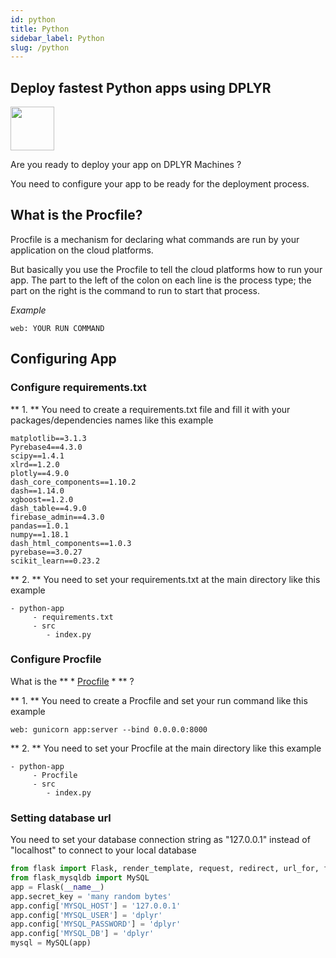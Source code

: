 ```yaml
---
id: python
title: Python
sidebar_label: Python
slug: /python
---
```

## Deploy fastest Python apps using DPLYR 
<img class="right-image" src="https://insidehpc.com/wp-content/uploads/2016/01/Python-logo-notext.svg_.png" width="70px" height="70px" />
<p>Are you ready to deploy your app on DPLYR Machines ?</p>
You need to configure your app to be ready for the deployment process. 

## What is the Procfile?
Procfile is a mechanism for declaring what commands are run by your application on the cloud platforms.

But basically you use the Procfile to tell the cloud platforms how to run your app. The part to the left of the colon on each line is the process type; the part on the right is the command to run to start that process.

*Example*

```
web: YOUR RUN COMMAND
```

## Configuring App

### Configure requirements.txt

** 1. ** You need to create a requirements.txt file and fill it with your packages/dependencies names like this example
```
matplotlib==3.1.3
Pyrebase4==4.3.0
scipy==1.4.1
xlrd==1.2.0
plotly==4.9.0
dash_core_components==1.10.2
dash==1.14.0
xgboost==1.2.0
dash_table==4.9.0
firebase_admin==4.3.0
pandas==1.0.1
numpy==1.18.1
dash_html_components==1.0.3
pyrebase==3.0.27
scikit_learn==0.23.2
```

** 2. ** You need to set your requirements.txt at the main directory like this example
```
- python-app
     - requirements.txt
     - src
        - index.py
```

### Configure Procfile

What is the ** * [Procfile](#what-is-the-procfile "Procfile") * ** ?

** 1. ** You need to create a Procfile and set your run command like this example
```
web: gunicorn app:server --bind 0.0.0.0:8000
```

** 2. ** You need to set your Procfile at the main directory like this example

```
- python-app
     - Procfile
     - src
        - index.py
```


### Setting database url
You need to set your database connection string as "127.0.0.1" instead of "localhost" to connect to your local database
```python
from flask import Flask, render_template, request, redirect, url_for, flash
from flask_mysqldb import MySQL
app = Flask(__name__)
app.secret_key = 'many random bytes'
app.config['MYSQL_HOST'] = '127.0.0.1'
app.config['MYSQL_USER'] = 'dplyr'
app.config['MYSQL_PASSWORD'] = 'dplyr'
app.config['MYSQL_DB'] = 'dplyr'
mysql = MySQL(app)
```

